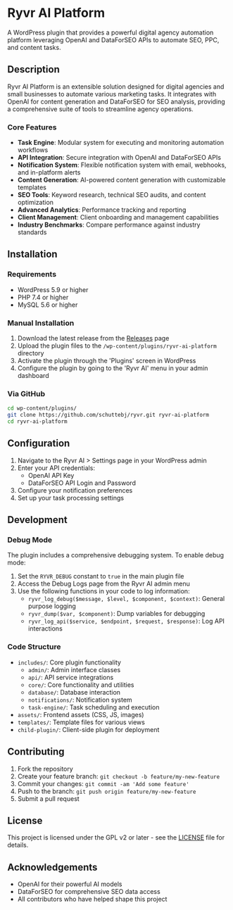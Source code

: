 # Ryvr AI Platform

A WordPress plugin that provides a powerful digital agency automation platform leveraging OpenAI and DataForSEO APIs to automate SEO, PPC, and content tasks.

## Description

Ryvr AI Platform is an extensible solution designed for digital agencies and small businesses to automate various marketing tasks. It integrates with OpenAI for content generation and DataForSEO for SEO analysis, providing a comprehensive suite of tools to streamline agency operations.

### Core Features

- **Task Engine**: Modular system for executing and monitoring automation workflows
- **API Integration**: Secure integration with OpenAI and DataForSEO APIs
- **Notification System**: Flexible notification system with email, webhooks, and in-platform alerts
- **Content Generation**: AI-powered content generation with customizable templates
- **SEO Tools**: Keyword research, technical SEO audits, and content optimization
- **Advanced Analytics**: Performance tracking and reporting
- **Client Management**: Client onboarding and management capabilities
- **Industry Benchmarks**: Compare performance against industry standards

## Installation

### Requirements

- WordPress 5.9 or higher
- PHP 7.4 or higher
- MySQL 5.6 or higher

### Manual Installation

1. Download the latest release from the [Releases](https://github.com/schuttebj/ryvr/releases) page
2. Upload the plugin files to the `/wp-content/plugins/ryvr-ai-platform` directory
3. Activate the plugin through the 'Plugins' screen in WordPress
4. Configure the plugin by going to the 'Ryvr AI' menu in your admin dashboard

### Via GitHub

```bash
cd wp-content/plugins/
git clone https://github.com/schuttebj/ryvr.git ryvr-ai-platform
cd ryvr-ai-platform
```

## Configuration

1. Navigate to the Ryvr AI > Settings page in your WordPress admin
2. Enter your API credentials:
   - OpenAI API Key
   - DataForSEO API Login and Password
3. Configure your notification preferences
4. Set up your task processing settings

## Development

### Debug Mode

The plugin includes a comprehensive debugging system. To enable debug mode:

1. Set the `RYVR_DEBUG` constant to `true` in the main plugin file
2. Access the Debug Logs page from the Ryvr AI admin menu
3. Use the following functions in your code to log information:
   - `ryvr_log_debug($message, $level, $component, $context)`: General purpose logging
   - `ryvr_dump($var, $component)`: Dump variables for debugging
   - `ryvr_log_api($service, $endpoint, $request, $response)`: Log API interactions

### Code Structure

- `includes/`: Core plugin functionality
  - `admin/`: Admin interface classes
  - `api/`: API service integrations
  - `core/`: Core functionality and utilities
  - `database/`: Database interaction
  - `notifications/`: Notification system
  - `task-engine/`: Task scheduling and execution
- `assets/`: Frontend assets (CSS, JS, images)
- `templates/`: Template files for various views
- `child-plugin/`: Client-side plugin for deployment

## Contributing

1. Fork the repository
2. Create your feature branch: `git checkout -b feature/my-new-feature`
3. Commit your changes: `git commit -am 'Add some feature'`
4. Push to the branch: `git push origin feature/my-new-feature`
5. Submit a pull request

## License

This project is licensed under the GPL v2 or later - see the [LICENSE](LICENSE) file for details.

## Acknowledgements

- OpenAI for their powerful AI models
- DataForSEO for comprehensive SEO data access
- All contributors who have helped shape this project 